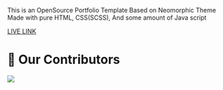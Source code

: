 This is an OpenSource Portfolio Template Based on Neomorphic Theme Made with pure HTML, CSS(SCSS), And some amount of Java script

[LIVE LINK](https://sakshamgupta.me)

# :handshake: Our Contributors

<a href="https://github.com/sakshamgupta/portfolio-template/graphs/contributors">
  <img src="https://contrib.rocks/image?repo=sakshamgupta/portfolio-template" />
</a>
